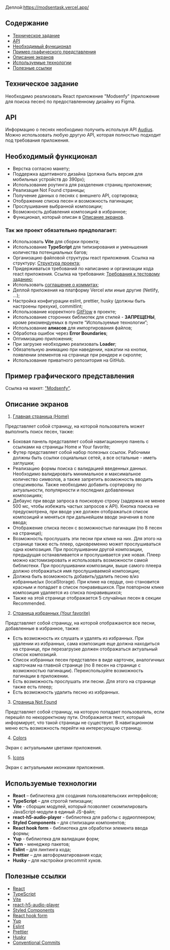 Деплой:https://modsentask.vercel.app/

## Содержание

- [Техническое задание](#Техническое-задание)
- [API](#API)
- [Необходимый функционал](#Необходимый-функционал)
- [Пример графического представления](#Пример-графического-представления)
- [Описание экранов](#Описание-экранов)
- [Используемые технологии](#Используемые-технологии)
- [Полезные ссылки](#Полезные-ссылки)

## Техническое задание

Необходимо реализовать React приложение "Modsenfy" (приложение для поиска песен) по предоставленному дизайну из Figma.

## API

Информацию о песнях необходимо получить используя API [Audius](https://docs.audius.org/developers/api/search-tracks).
Можно использовать любую другую API, которая полностью подходит под требования приложения.

## Необходимый функционал

- Верстка согласно макету;
- Поддержка адаптивного дизайна (должна быть версия для мобильных устройств до 390px);
- Использование роутинга для разделения страниц приложения;
- Реализация Not Found страницы;
- Получение данных о песнях с внешнего API, сортировка;
- Отображение списка песен и возможность пагинации;
- Прослушивание выбранной композиции;
- Возможность добавления композиций в избранное;
- Функционал, который описан в [Описание экранов](#Описание-экранов).

### Так же проект обязательно предполагает:

- Использовать **Vite** для сборки проекта;
- Использование **TypeScript** для типизирования и уменьшения количества потенциальных багов;
- Организацию файловой структуры react приложения. Ссылка на структуру: [Cтруктура проекта](https://github.com/mkrivel/structure);
- Придерживаться требований по написанию и организации кода react приложения. Ссылка на требования: [Требования к тестовому заданию](https://github.com/annaprystavka/requirements);
- Использовать [соглашение о коммитах](https://www.conventionalcommits.org/ru/v1.0.0/);
- Деплой приложения на платформу Vercel или иные другие (Netlify, ...);
- Настройка конфигурации eslint, prettier, husky (должны быть настроены прехуки), commitlint;
- Использование корректного [GitFlow](https://www.atlassian.com/git/tutorials/comparing-workflows/gitflow-workflow) в проекте;
- Использование сторонних библиотек для стилей - **ЗАПРЕЩЕНЫ**, кроме рекомендуемых в пункте “Используемые технологии”;
- Использование **алиасов** для импортирования файлов;
- Обработка ошибок через **Error Boundaries**;
- Оптимизацию приложения;
- При загрузке необходимо реализовать **Loader**;
- Обязательную анимацию при наведении, нажатии на кнопки, появлении элементов на странице при рендере и скролле;
- Использование приватного репозитория на GitHub.

## Пример графического представления

Ссылка на макет: ["Modsenfy"](https://www.figma.com/design/0JbiHvOs3HZDw6MLBhQDEx/Modsenfy?node-id=0-1&p=f&t=HgYdFwBDz0AoK9CF-0).

## Описание экранов

1. [Главная страница (Home)](https://www.figma.com/design/0JbiHvOs3HZDw6MLBhQDEx/Modsenfy?node-id=0-1&p=f&t=HgYdFwBDz0AoK9CF-0)

Представляет собой страницу, на которой пользователь может выполнить поиск песен, также:

- Боковая панель представляет собой навигационную панель с ссылками на страницы Home и Your favorite;
- Футер представляет собой набор полезных ссылок. Рабочими должны быть ссылки социальных сетей, а все остальные - иметь заглушки;
- Реализацию формы поиска с валидацией введенных данных. Необходимо валидировать минимальное и максимальное количество символов, а также запретить возможность вводить спецсимволы. Также необходимо добавить сортировку по актуальности, популярности и последних добавленных композициях;
- Дебаунс при вводе запроса в поисковую строку (задержка не менее 500 мс, чтобы избежать частых запросов к API). Кнопка поиска не предусмотрена, при вводе уже должен отображаться список композиций и меняться при дальнейшем вводе значения в поле ввода;
- Отображение списка песен с возможностью пагинации (по 8 песен на странице);
- Возможность прослушать эти песни при клике на них. Для этого на странице также есть плеер, одновременно может прослушиваться одна композиция. При прослушивании другой композиции, предыдущая останавливается и прослушивается уже новая. Плеер можно кастомизировать и использовать возможности самой библиотеки. При прослушивании композиции, выше самого плеера должно отображаться имя прослушиваемой композиции;
- Должна быть возможность добавить/удалить песню в/из избранные/ых (localStorage). При клике на сердце, оно становится красным и попадает в список понравившихся. При повторном клике композиция удаляется из списка понравившихся;
- Также на этой странице отображается 5 случайных песен в секции Recommended.

2. [Страница избранных (Your favorite)](https://www.figma.com/design/0JbiHvOs3HZDw6MLBhQDEx/Modsenfy?node-id=0-1&p=f&t=HgYdFwBDz0AoK9CF-0)

Представляет собой страницу, на которой отображаются все песни, добавленные в избранное, также:

- Есть возможность их слушать и удалять из избранных. При удалении из избранных, сама композиция еще должна находиться на странице, при перезагрузке должен отображаться актуальный список композиций.
- Список избранных песен представлен в виде карточек, аналогичных карточкам на главной странице (по 8 песен на странице с возможностью пагинации). Переиспользуйте возможность пагинации в приложении.
- Есть возможность прослушать эти песни. Для этого на странице также есть плеер;
- Есть возможность удалить песню из избранных.

3. [Страница Not Found](https://www.figma.com/design/0JbiHvOs3HZDw6MLBhQDEx/Modsenfy?node-id=0-1&p=f&t=HgYdFwBDz0AoK9CF-0)

Представляет собой страницу, на которую попадает пользователь, если перешёл по некорректному пути. Отображается текст, который информирует, что такой страницы не существует. В навигационном меню есть возможность перейти на интересующую страницу.

4. [Colors](https://www.figma.com/design/0JbiHvOs3HZDw6MLBhQDEx/Modsenfy?node-id=86-1103&t=HgYdFwBDz0AoK9CF-0)

Экран с актуальными цветами приложения.

5. [Icons](https://www.figma.com/design/0JbiHvOs3HZDw6MLBhQDEx/Modsenfy?node-id=86-1426&t=HgYdFwBDz0AoK9CF-0)

Экран с актуальными иконками приложения.

## Используемые технологии

- **React** – библиотека для создания пользовательских интерфейсов;
- **TypeScript** – для строгой типизации;
- **Vite** - сборщик модулей, который позволяет скомпилировать JavaScript-модули в единый JS-файл;
- **react-h5-audio-player** - библиотека для работы с аудиоплеером;
- **Styled Components** – для стилизации компонентов;
- **React hook form** - библиотека для обработки элемента ввода формы;
- **Yup** - библиотека для валидации форм;
- **Yarn** - менеджер пакетов;
- **Eslint** – для линтинга кода;
- **Prettier** – для автоформатирования кода;
- **Husky** – для настройки precommit хуков.

## Полезные ссылки

- [React](https://reactjs.org/)
- [TypeScript](https://www.typescriptlang.org/)
- [Vite](https://vitejs.dev/)
- [react-h5-audio-player](https://www.npmjs.com/package/react-h5-audio-player)
- [Styled Components](https://styled-components.com/)
- [React hook form](https://react-hook-form.com/)
- [Yup](https://www.npmjs.com/package/yup)
- [Eslint](https://eslint.org/)
- [Prettier](https://prettier.io/)
- [Husky](https://typicode.github.io/husky/)
- [Conventional Commits](https://www.conventionalcommits.org/en/v1.0.0/)
